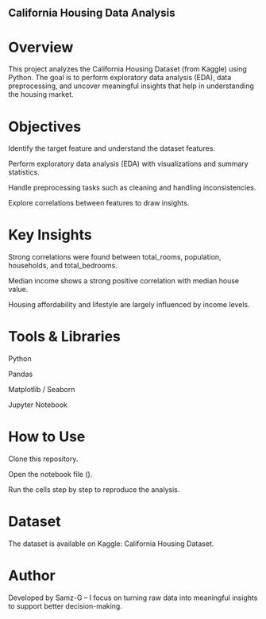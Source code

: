 ## California Housing Data Analysis
# Overview

This project analyzes the California Housing Dataset (from Kaggle) using Python. The goal is to perform exploratory data analysis (EDA), data preprocessing, and uncover meaningful insights that help in understanding the housing market.

# Objectives

Identify the target feature and understand the dataset features.

Perform exploratory data analysis (EDA) with visualizations and summary statistics.

Handle preprocessing tasks such as cleaning and handling inconsistencies.

Explore correlations between features to draw insights.

# Key Insights

Strong correlations were found between total_rooms, population, households, and total_bedrooms.

Median income shows a strong positive correlation with median house value.

Housing affordability and lifestyle are largely influenced by income levels.

# Tools & Libraries

Python

Pandas

Matplotlib / Seaborn

Jupyter Notebook

# How to Use

Clone this repository.

Open the notebook file ().

Run the cells step by step to reproduce the analysis.

# Dataset

The dataset is available on Kaggle: California Housing Dataset.

# Author

Developed by Samz-G – I focus on turning raw data into meaningful insights to support better decision-making.
